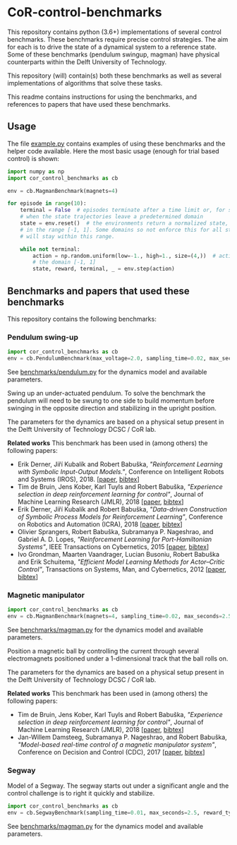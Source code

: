# CoR-control-benchmarks
This repository contains python (3.6+) implementations of several control benchmarks. 
These benchmarks require precise control strategies. 
The aim for each is to drive the state of a dynamical system to a reference state. 
Some of these benchmarks (pendulum swingup, magman) have physical counterparts within the Delft University of Technology.

This repository (will) contain(s) both these benchmarks as well as several implementations of algorithms that solve these tasks.
 

This readme contains instructions for using the benchmarks, and references to papers that have used these benchmarks. 

## Usage
The file [example.py](example.py) contains examples of using these benchmarks and the helper code available. 
Here the most basic usage (enough for trial based control) is shown:  

```python
import numpy as np
import cor_control_benchmarks as cb

env = cb.MagmanBenchmark(magnets=4)

for episode in range(10):
    terminal = False  # episodes terminate after a time limit or, for some benchmarks, 
    # when the state trajectories leave a predetermined domain
    state = env.reset()  # the environments return a normalized state, with all components 
    # in the range [-1, 1]. Some domains so not enforce this for all state components, but good policies 
    # will stay within this range.

    while not terminal:
        action = np.random.uniform(low=-1., high=1., size=(4,))  # actions should also be normalized in 
        # the domain [-1, 1]  
        state, reward, terminal, _ = env.step(action)
```

## Benchmarks and papers that used these benchmarks
This repository contains the following benchmarks:

### Pendulum swing-up
```python
import cor_control_benchmarks as cb
env = cb.PendulumBenchmark(max_voltage=2.0, sampling_time=0.02, max_seconds=2.5, reward_type=cb.RewardType.QUADRATIC)
```
See [benchmarks/pendulum.py](cor_control_benchmarks/pendulum.py) for the dynamics model and available parameters. 

Swing up an under-actuated pendulum. 
To solve the benchmark the pendulum will need to be swung to one side to build momentum before swinging in the opposite 
direction and stabilizing in the upright position.

The parameters for the dynamics are based on a physical setup present in the Delft University of Technology
DCSC / CoR lab.

**Related works**
This benchmark has been used in (among others) the following papers:

- Erik Derner, Jiří Kubalík and Robert Babuška, *"Reinforcement Learning with Symbolic Input-Output Models."*, Conference on Intelligent Robots and Systems (IROS), 2018. [[paper](https://ieeexplore.ieee.org/abstract/document/8593881), [bibtex](doc/bib/derner2018reinforcement.bib)]
- Tim de Bruin, Jens Kober, Karl Tuyls and Robert Babuška, *"Experience selection in deep reinforcement learning for control"*, Journal of Machine Learning Research (JMLR), 2018 [[paper](http://jmlr.org/papers/v19/17-131.html), [bibtex](doc/bib/debruin2018jmlr.bib)]
- Erik Derner, Jiří Kubalík and Robert Babuška, *"Data-driven Construction of Symbolic Process Models for Reinforcement Learning"*, Conference on Robotics and Automation (ICRA), 2018 [[paper](https://ieeexplore.ieee.org/abstract/document/8461182), [bibtex](doc/bib/derner18icra.bib)]
- Olivier Sprangers, Robert Babuška, Subramanya P. Nageshrao, and Gabriel A. D. Lopes, *"Reinforcement Learning for Port-Hamiltonian Systems"*, IEEE Transactions on Cybernetics, 2015 [[paper](https://ieeexplore.ieee.org/document/6883207), [bibtex](doc/bib/olivier15.bib)]
- Ivo Grondman, Maarten Vaandrager, Lucian Busoniu, Robert Babuška and Erik Schuitema, *"Efficient Model Learning Methods for Actor–Critic Control"*,  Transactions on Systems, Man, and Cybernetics, 2012 [[paper](https://ieeexplore.ieee.org/abstract/document/6096441), [bibtex](doc/bib/grondman12smc.bib)]

### Magnetic manipulator
```python
import cor_control_benchmarks as cb
env = cb.MagmanBenchmark(magnets=4, sampling_time=0.02, max_seconds=2.5, reward_type=cb.RewardType.QUADRATIC)
```
See [benchmarks/magman.py](cor_control_benchmarks/pendulum.py) for the dynamics model and available parameters.

Position a magnetic ball by controlling the current through several electromagnets positioned under a
1-dimensional track that the ball rolls on.

The parameters for the dynamics are based on a physical setup present in the Delft University of Technology
DCSC / CoR lab.

**Related works**
This benchmark has been used in (among others) the following papers:
- Tim de Bruin, Jens Kober, Karl Tuyls and Robert Babuška, *"Experience selection in deep reinforcement learning for control"*, Journal of Machine Learning Research (JMLR), 2018 [[paper](http://jmlr.org/papers/v19/17-131.html), [bibtex](doc/bib/debruin2018jmlr.bib)]
- Jan-Willem Damsteeg, Subramanya P. Nageshrao, and Robert Babuška, *"Model-based real-time control of a magnetic manipulator system"*, Conference on Decision and Control (CDC), 2017 [[paper](https://ieeexplore.ieee.org/document/8264140), [bibtex](doc/bib/damsteeg17.bib)]

### Segway
Model of a Segway. The segway starts out under a significant angle and the control challenge is to right it
quickly and stabilize.

```python
import cor_control_benchmarks as cb
env = cb.SegwayBenchmark(sampling_time=0.01, max_seconds=2.5, reward_type=cb.RewardType.ABSOLUTE)
```
See [benchmarks/magman.py](cor_control_benchmarks/segway.py) for the dynamics model and available parameters.


